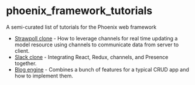 # phoenix_framework_tutorials
A semi-curated list of tutorials for the Phoenix web framework

* [Strawpoll clone](https://medium.com/@diamondgfx/building-a-strawpoll-clone-in-phoenix-23dcb2bc4972) - How to leverage channels for real time updating a model resource using channels to communicate data from server to client.
* [Slack clone](https://medium.com/@benhansen/lets-build-a-slack-clone-with-elixir-phoenix-and-react-part-1-project-setup-3252ae780a1) - Integrating React, Redux, channels, and Presence together.
* [Blog engine](https://medium.com/@diamondgfx/introduction-fe138ac6079d) - Combines a bunch of features for a typical CRUD app and how to implement them.
